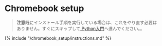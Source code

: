 # Chromebook setup

> **注意**既にインストール手順を実行している場合は、これをやり直す必要はありません。すぐにスキップして[ Python入門](../python_introduction/README.md)へ進んでください。。

{% include "/chromebook_setup/instructions.md" %}